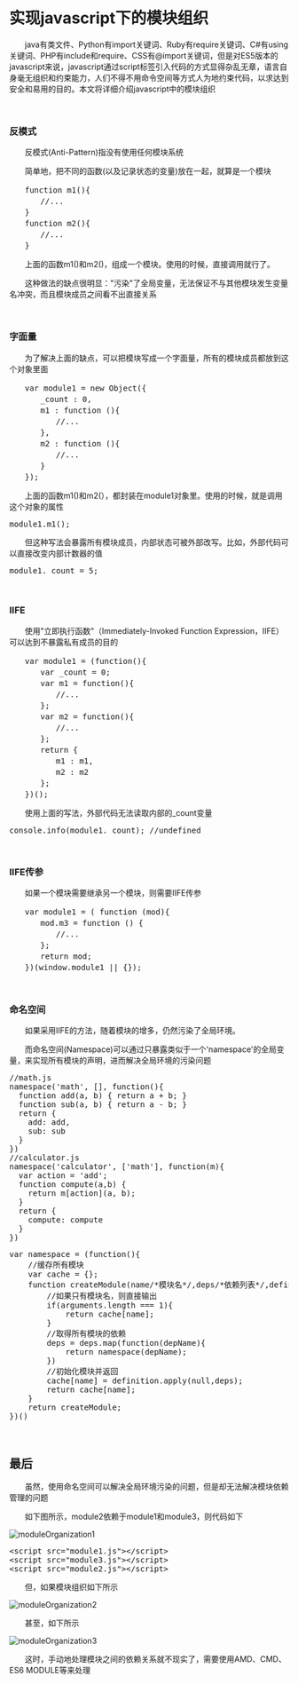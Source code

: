 # 实现javascript下的模块组织

&emsp;&emsp;java有类文件、Python有import关键词、Ruby有require关键词、C#有using关键词、PHP有include和require、CSS有@import关键词，但是对ES5版本的javascript来说，javascript通过script标签引入代码的方式显得杂乱无章，语言自身毫无组织和约束能力，人们不得不用命令空间等方式人为地约束代码，以求达到安全和易用的目的。本文将详细介绍javascript中的模块组织

&nbsp;

### 反模式

&emsp;&emsp;反模式(Anti-Pattern)指没有使用任何模块系统

&emsp;&emsp;简单地，把不同的函数(以及记录状态的变量)放在一起，就算是一个模块

<div>
<pre>　　function m1(){
　　　　//...
　　}
　　function m2(){
　　　　//...
　　}</pre>
</div>

&emsp;&emsp;上面的函数m1()和m2()，组成一个模块。使用的时候，直接调用就行了。

&emsp;&emsp;这种做法的缺点很明显："污染"了全局变量，无法保证不与其他模块发生变量名冲突，而且模块成员之间看不出直接关系

&nbsp;

### 字面量

&emsp;&emsp;为了解决上面的缺点，可以把模块写成一个字面量，所有的模块成员都放到这个对象里面

<div>
<pre>　　var module1 = new Object({
　　　　_count : 0,
　　　　m1 : function (){
　　　　　　//...
　　　　},
　　　　m2 : function (){
　　　　　　//...
　　　　}
　　});</pre>
</div>

&emsp;&emsp;上面的函数m1()和m2(），都封装在module1对象里。使用的时候，就是调用这个对象的属性

<div>
<pre>module1.m1();</pre>
</div>

&emsp;&emsp;但这种写法会暴露所有模块成员，内部状态可被外部改写。比如，外部代码可以直接改变内部计数器的值

<div>
<pre>module1._count = 5;</pre>
</div>

&nbsp;

### IIFE

&emsp;&emsp;使用"立即执行函数"（Immediately-Invoked Function Expression，IIFE）可以达到不暴露私有成员的目的

<div>
<pre>　　var module1 = (function(){
　　　　var _count = 0;
　　　　var m1 = function(){
　　　　　　//...
　　　　};
　　　　var m2 = function(){
　　　　　　//...
　　　　};
　　　　return {
　　　　　　m1 : m1,
　　　　　　m2 : m2
　　　　};
　　})();</pre>
</div>

&emsp;&emsp;使用上面的写法，外部代码无法读取内部的_count变量

<div>
<pre>console.info(module1._count); //undefined</pre>
</div>

&nbsp;

### IIFE传参

&emsp;&emsp;如果一个模块需要继承另一个模块，则需要IIFE传参

<div>
<pre>　　var module1 = ( function (mod){
　　　　mod.m3 = function () {
　　　　　　//...
　　　　};
　　　　return mod;
　　})(window.module1 || {});</pre>
</div>

&nbsp;

### 命名空间

&emsp;&emsp;如果采用IIFE的方法，随着模块的增多，仍然污染了全局环境。

&emsp;&emsp;而命名空间(Namespace)可以通过只暴露类似于一个'namespace'的全局变量，来实现所有模块的声明，进而解决全局环境的污染问题

<div>
<pre>//math.js
namespace('math', [], function(){
  function add(a, b) { return a + b; }
  function sub(a, b) { return a - b; }
  return {
    add: add,
    sub: sub
  }
})
//calculator.js
namespace('calculator', ['math'], function(m){
  var action = 'add';
  function compute(a,b) {
    return m[action](a, b);
  }
  return {
    compute: compute
  }
})</pre>
</div>
<div>
<pre>var namespace = (function(){
    //缓存所有模块
    var cache = {};
    function createModule(name/*模块名*/,deps/*依赖列表*/,definition/*定义*/){
        //如果只有模块名，则直接输出
        if(arguments.length === 1){
            return cache[name];
        }
        //取得所有模块的依赖
        deps = deps.map(function(depName){
            return namespace(depName); 
        })
        //初始化模块并返回
        cache[name] = definition.apply(null,deps);
        return cache[name];
    }
    return createModule;
})()</pre>
</div>

&nbsp;

## 最后

&emsp;&emsp;虽然，使用命名空间可以解决全局环境污染的问题，但是却无法解决模块依赖管理的问题

&emsp;&emsp;如下图所示，module2依赖于module1和module3，则代码如下

![moduleOrganization1](https://pic.xiaohuochai.site/blog/JS_modular_moduleOrganization1.png)
<div>
<pre>&lt;script src="module1.js"&gt;&lt;/script&gt;
&lt;script src="module3.js"&gt;&lt;/script&gt;
&lt;script src="module2.js"&gt;&lt;/script&gt;</pre>
</div>

&emsp;&emsp;但，如果模块组织如下所示

![moduleOrganization2](https://pic.xiaohuochai.site/blog/JS_modular_moduleOrganization2.png)

&emsp;&emsp;甚至，如下所示

![moduleOrganization3](https://pic.xiaohuochai.site/blog/JS_modular_moduleOrganization3.png)

&emsp;&emsp;这时，手动地处理模块之间的依赖关系就不现实了，需要使用AMD、CMD、ES6 MODULE等来处理


